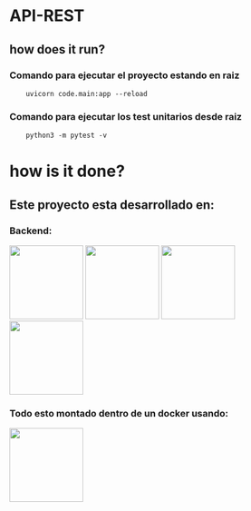 # API-REST

## how does it run?

### Comando para ejecutar el proyecto estando en raiz

``` shell
    uvicorn code.main:app --reload 
```

### Comando para ejecutar los test unitarios desde raiz

``` shell
    python3 -m pytest -v
```

# how is it done?

## Este proyecto esta desarrollado en:

### Backend:
 
<img width="" height="130px" src="https://raw.githubusercontent.com/tomchristie/uvicorn/master/docs/uvicorn.png">
<img width="" height="130px" src="https://upload.wikimedia.org/wikipedia/commons/thumb/b/ba/Pytest_logo.svg/800px-Pytest_logo.svg.png">
<img width="" height="130px" src="https://i.postimg.cc/V6RzrBk2/index.png">
<img width="" height="130px" src="https://miro.medium.com/max/1400/0*YRLPcqx9hsm4JT87.png">

### Todo esto montado dentro de un docker usando:

<img align="center" width="" height="130px" src="https://i.postimg.cc/66bNkQ2V/index2.png">